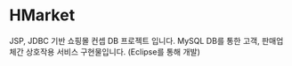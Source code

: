 # HMarket
JSP, JDBC 기반 쇼핑몰 컨셉 DB 프로젝트 입니다.
MySQL DB를 통한 고객, 판매업체간 상호작용 서비스 구현물입니다.
(Eclipse를 통해 개발)
